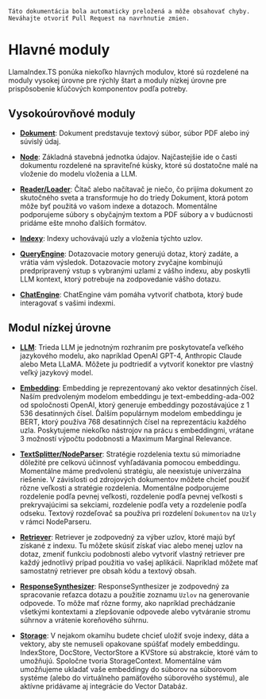 `Táto dokumentácia bola automaticky preložená a môže obsahovať chyby. Neváhajte otvoriť Pull Request na navrhnutie zmien.`

# Hlavné moduly

LlamaIndex.TS ponúka niekoľko hlavných modulov, ktoré sú rozdelené na moduly vysokej úrovne pre rýchly štart a moduly nízkej úrovne pre prispôsobenie kľúčových komponentov podľa potreby.

## Vysokoúrovňové moduly

- [**Dokument**](./high_level/documents_and_nodes.md): Dokument predstavuje textový súbor, súbor PDF alebo iný súvislý údaj.

- [**Node**](./high_level/documents_and_nodes.md): Základná stavebná jednotka údajov. Najčastejšie ide o časti dokumentu rozdelené na spraviteľné kúsky, ktoré sú dostatočne malé na vloženie do modelu vloženia a LLM.

- [**Reader/Loader**](./high_level/data_loader.md): Čítač alebo načítavač je niečo, čo prijíma dokument zo skutočného sveta a transformuje ho do triedy Dokument, ktorá potom môže byť použitá vo vašom indexe a dotazoch. Momentálne podporujeme súbory s obyčajným textom a PDF súbory a v budúcnosti pridáme ešte mnoho ďalších formátov.

- [**Indexy**](./high_level/data_index.md): Indexy uchovávajú uzly a vloženia týchto uzlov.

- [**QueryEngine**](./high_level/query_engine.md): Dotazovacie motory generujú dotaz, ktorý zadáte, a vrátia vám výsledok. Dotazovacie motory zvyčajne kombinujú predpripravený vstup s vybranými uzlami z vášho indexu, aby poskytli LLM kontext, ktorý potrebuje na zodpovedanie vášho dotazu.

- [**ChatEngine**](./high_level/chat_engine.md): ChatEngine vám pomáha vytvoriť chatbota, ktorý bude interagovať s vašimi indexmi.

## Modul nízkej úrovne

- [**LLM**](./low_level/llm.md): Trieda LLM je jednotným rozhraním pre poskytovateľa veľkého jazykového modelu, ako napríklad OpenAI GPT-4, Anthropic Claude alebo Meta LLaMA. Môžete ju podtriediť a vytvoriť konektor pre vlastný veľký jazykový model.

- [**Embedding**](./low_level/embedding.md): Embedding je reprezentovaný ako vektor desatinných čísel. Naším predvoleným modelom embeddingu je text-embedding-ada-002 od spoločnosti OpenAI, ktorý generuje embeddingy pozostávajúce z 1 536 desatinných čísel. Ďalším populárnym modelom embeddingu je BERT, ktorý používa 768 desatinných čísel na reprezentáciu každého uzla. Poskytujeme niekoľko nástrojov na prácu s embeddingmi, vrátane 3 možností výpočtu podobnosti a Maximum Marginal Relevance.

- [**TextSplitter/NodeParser**](./low_level/node_parser.md): Stratégie rozdelenia textu sú mimoriadne dôležité pre celkovú účinnosť vyhľadávania pomocou embeddingu. Momentálne máme predvolenú stratégiu, ale neexistuje univerzálna riešenie. V závislosti od zdrojových dokumentov môžete chcieť použiť rôzne veľkosti a stratégie rozdelenia. Momentálne podporujeme rozdelenie podľa pevnej veľkosti, rozdelenie podľa pevnej veľkosti s prekryvajúcimi sa sekciami, rozdelenie podľa vety a rozdelenie podľa odseku. Textový rozdeľovač sa používa pri rozdelení `Dokumentov` na `Uzly` v rámci NodeParseru.

- [**Retriever**](./low_level/retriever.md): Retriever je zodpovedný za výber uzlov, ktoré majú byť získané z indexu. Tu môžete skúsiť získať viac alebo menej uzlov na dotaz, zmeniť funkciu podobnosti alebo vytvoriť vlastný retriever pre každý jednotlivý prípad použitia vo vašej aplikácii. Napríklad môžete mať samostatný retriever pre obsah kódu a textový obsah.

- [**ResponseSynthesizer**](./low_level/response_synthesizer.md): ResponseSynthesizer je zodpovedný za spracovanie reťazca dotazu a použitie zoznamu `Uzlov` na generovanie odpovede. To môže mať rôzne formy, ako napríklad prechádzanie všetkými kontextami a zlepšovanie odpovede alebo vytváranie stromu súhrnov a vrátenie koreňového súhrnu.

- [**Storage**](./low_level/storage.md): V nejakom okamihu budete chcieť uložiť svoje indexy, dáta a vektory, aby ste nemuseli opakovane spúšťať modely embeddingu. IndexStore, DocStore, VectorStore a KVStore sú abstrakcie, ktoré vám to umožňujú. Spoločne tvoria StorageContext. Momentálne vám umožňujeme ukladať vaše embeddingy do súborov na súborovom systéme (alebo do virtuálneho pamäťového súborového systému), ale aktívne pridávame aj integrácie do Vector Databáz.
